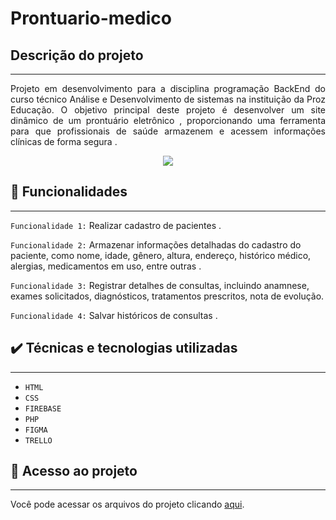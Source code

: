 # Prontuario-medico
 ## Descrição do projeto 
---
<p align="justify">
 Projeto em desenvolvimento para a disciplina programação BackEnd do curso técnico Análise e Desenvolvimento de sistemas na instituição da Proz Educação. O objetivo principal deste projeto é desenvolver um site dinâmico de um prontuário eletrônico , proporcionando uma ferramenta para que profissionais de saúde armazenem e acessem informações clínicas de forma segura .

</p> 
<p align="center">

 <img src="https://github.com/Thaina21/prontuario-medico/assets/127336697/9ca71e6e-290c-45bc-aab1-8344ac968c1f "/>
 </p>

 ## 🔨 Funcionalidades
 ---
  `Funcionalidade 1:` Realizar cadastro de pacientes .

  `Funcionalidade 2:` Armazenar informações detalhadas do cadastro do paciente, como nome, idade, gênero, altura, endereço, histórico médico, alergias, medicamentos em uso, entre outras .
 
  `Funcionalidade 3:` Registrar detalhes de consultas, incluindo anamnese, exames solicitados, diagnósticos, tratamentos prescritos, nota de  evolução.

  `Funcionalidade 4:` Salvar históricos de consultas .

 ## ✔️ Técnicas e tecnologias utilizadas
---
- ``HTML``
- ``CSS``
- ``FIREBASE``
- ``PHP``
- ``FIGMA``
- ``TRELLO``

## 📁 Acesso ao projeto
---
 Você pode acessar os arquivos do projeto clicando [aqui](https://github.com/mariadxavier/prontuario-medico).


